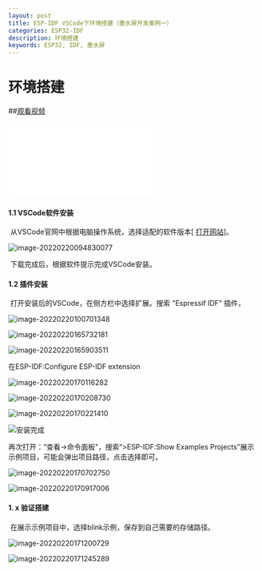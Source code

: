 ```yaml
---
layout: post
title: ESP-IDF VSCode下环境搭建（墨水屏开发案例一）
categories: ESP32-IDF
description: 环境搭建
keywords: ESP32, IDF, 墨水屏
---
```


# 环境搭建

##[观看视频](https://www.bilibili.com/video/BV1744y1p7mz?p=2&share_source=copy_web)  

<iframe src="//player.bilibili.com/player.html?aid=979086525&bvid=BV1744y1p7mz&cid=509655386&page=2" scrolling="no" border="0" frameborder="no" framespacing="0" allowfullscreen="true"> </iframe>

  
#### 1.1 VSCode软件安装

​		从VSCode官网中根据电脑操作系统，选择适配的软件版本[ [打开网站](https://code.visualstudio.com/download)]。

![image-20220220094830077](/images/ESP32-IDF/image-20220220094830077.png)

​	下载完成后，根据软件提示完成VSCode安装。

#### 1.2 插件安装

​		打开安装后的VSCode，在侧方栏中选择扩展。搜索 "Espressif IDF" 插件，

![image-20220220100701348](/images/ESP32-IDF/image-20220220100701348.png)

![image-20220220165732181](/images/ESP32-IDF/image-20220220165732181.png)

![image-20220220165903511](/images/ESP32-IDF/image-20220220165903511.png)

在ESP-IDF:Configure ESP-IDF extension

![image-20220220170116282](/images/ESP32-IDF/image-20220220170116282.png)

![image-20220220170208730](/images/ESP32-IDF/image-20220220170208730.png)

![image-20220220170221410](/images/ESP32-IDF/image-20220220170221410.png)

![安装完成](/images/ESP32-IDF/image-20220220170253212.png)

再次打开：“查看->命令面板"，搜索“>ESP-IDF:Show Examples Projects”展示示例项目，可能会弹出项目路径，点击选择即可。

![image-20220220170702750](/images/ESP32-IDF/image-20220220170702750.png)

![image-20220220170917006](/images/ESP32-IDF/image-20220220170917006.png)

#### 1. x 验证搭建

​		在展示示例项目中，选择blink示例，保存到自己需要的存储路径。

![image-20220220171200729](/images/ESP32-IDF/image-20220220171200729.png)

![image-20220220171245289](/images/ESP32-IDF/image-20220220171245289.png)
